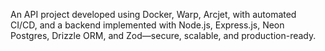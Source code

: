 An API project developed using Docker, Warp, Arcjet, with automated CI/CD, and a backend implemented with Node.js, Express.js, Neon Postgres, Drizzle ORM, and Zod—secure, scalable, and production-ready.
